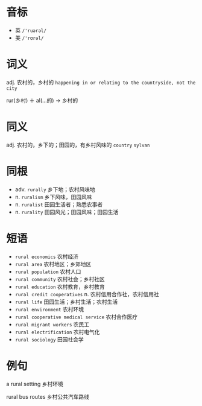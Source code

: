 # 音标

- 英 `/'ruərəl/`
- 美 `/'rʊrəl/`

# 词义

adj. 农村的，乡村的
`happening in or relating to the countryside, not the city`



rur(乡村) ＋ al(…的) → 乡村的

# 同义

adj. 农村的，乡下的；田园的，有乡村风味的
`country` `sylvan`

# 同根

- adv. `rurally` 乡下地；农村风味地
- n. `ruralism` 乡下风味，田园风味
- n. `ruralist` 田园生活者；熟悉农事者
- n. `rurality` 田园风光；田园风味；田园生活

# 短语

- `rural economics` 农村经济
- `rural area` 农村地区；乡郊地区
- `rural population` 农村人口
- `rural community` 农村社会；乡村社区
- `rural education` 农村教育，乡村教育
- `rural credit cooperatives` n. 农村信用合作社，农村信用社
- `rural life` 田园生活；乡村生活；农村生活
- `rural environment` 农村环境
- `rural cooperative medical service` 农村合作医疗
- `rural migrant workers` 农民工
- `rural electrification` 农村电气化
- `rural sociology` 田园社会学

# 例句

a rural setting
乡村环境

rural bus routes
乡村公共汽车路线


